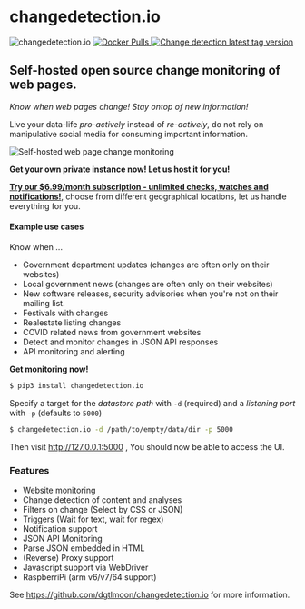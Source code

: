 #  changedetection.io
![changedetection.io](https://github.com/dgtlmoon/changedetection.io/actions/workflows/test-only.yml/badge.svg?branch=master)
<a href="https://hub.docker.com/r/dgtlmoon/changedetection.io" target="_blank" title="Change detection docker hub">
  <img src="https://img.shields.io/docker/pulls/dgtlmoon/changedetection.io" alt="Docker Pulls"/>
</a>
<a href="https://hub.docker.com/r/dgtlmoon/changedetection.io" target="_blank" title="Change detection docker hub">
  <img src="https://img.shields.io/github/v/release/dgtlmoon/changedetection.io" alt="Change detection latest tag version"/> 
</a>

## Self-hosted open source change monitoring of web pages.

_Know when web pages change! Stay ontop of new information!_ 

Live your data-life *pro-actively* instead of *re-actively*, do not rely on manipulative social media for consuming important information.


<img src="https://raw.githubusercontent.com/dgtlmoon/changedetection.io/master/screenshot.png" style="max-width:100%;" alt="Self-hosted web page change monitoring"  title="Self-hosted web page change monitoring"  />


**Get your own private instance now! Let us host it for you!**

[**Try our $6.99/month subscription - unlimited checks, watches and notifications!**](https://lemonade.changedetection.io/start), choose from different geographical locations, let us handle everything for you. 



#### Example use cases

Know when ...

- Government department updates (changes are often only on their websites)
- Local government news (changes are often only on their websites)
- New software releases, security advisories when you're not on their mailing list.
- Festivals with changes
- Realestate listing changes
- COVID related news from government websites
- Detect and monitor changes in JSON API responses 
- API monitoring and alerting

**Get monitoring now!**

```bash
$ pip3 install changedetection.io   
```

Specify a target for the *datastore path* with `-d` (required) and a *listening port* with `-p` (defaults to `5000`)

```bash
$ changedetection.io -d /path/to/empty/data/dir -p 5000
```


Then visit http://127.0.0.1:5000 , You should now be able to access the UI.

### Features
- Website monitoring
- Change detection of content and analyses
- Filters on change (Select by CSS or JSON)
- Triggers (Wait for text, wait for regex)
- Notification support
- JSON API Monitoring
- Parse JSON embedded in HTML
- (Reverse) Proxy support
- Javascript support via WebDriver
- RaspberriPi (arm v6/v7/64 support)

See https://github.com/dgtlmoon/changedetection.io for more information.

